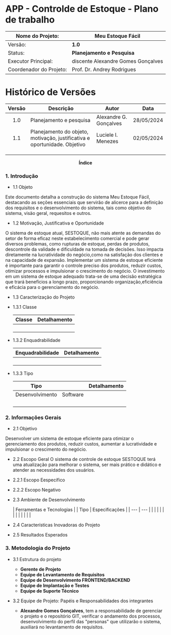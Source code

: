 # APP - Controlde de Estoque - Plano de trabalho

| Nome do Projeto:        | Meu Estoque Fácil                  |
| ----------------------- | ---------------------------------- |
| Versão:                 | **1.0**                            |
| Status:                 | **Planejamento e Pesquisa**        |
| Executor Principal:     | discente Alexandre Gomes Gonçalves |
| Coordenador do Projeto: | Prof. Dr. Andrey Rodrigues         |

# Histórico de Versões
| Versão | Descrição | Autor | Data |
| :---: | --- | --- | :---: |
| 1.0   | Planejamento e pesquisa | Alexandre G. Gonçalves | 28/05/2024 |
| 1.1   | Planejamento do objeto, motivação, justificativa e oportunidade. Objetivo | Luciele I. Menezes| 02/05/2024|
|       |                         |                        |            |
|       |                         |                        |            |
|       |                         |                        |            |

<p align="center"><b>Índice</b></p>

### 1. Introdução
  - 1.1 Objeto 

 Este documento detalha a construção do sistema Meu Estoque Fácil, destacando as seções essenciais que servirão de alicerce para a definição dos requisitos e o desenvolvimento do sistema, tais como objetivo do sistema, visäo geral, requesitos e outros.   
  - 1.2 Motivação, Justificativa e Oportunidade


O sistema de estoque atual, SESTOQUE, não mais atente as demandas do setor de forma eficaz neste estabelecimento comercial e pode gerar diversos problemas, como rupturas de estoque, 
perdas de produtos, descontrole da validade e dificuldade na tomada de decisões. Isso impacta diretamente na lucratividade do negócio,como na satisfação dos clientes e na capacidade de expansão. Implementar um sistema de estoque eficiente é importante para garantir o controle preciso dos produtos, reduzir custos, otimizar processos e impulsionar o crescimento do negócio. O investimento em um sistema de estoque adequado trata-se de uma decisão estratégica que trará benefícios a longo prazo, proporcionando organização,eficiência e eficácia para o gerenciamento do negócio.
  - 1.3 Caracterização do Projeto
  - 1.3.1 Classe

    | Classe           | Detalhamento        |
    | ---              | ---                 |
    |                  |                     |
    |                  |                     |
    |                  |                     |
    |                  |                     |

  - 1.3.2 Enquadrabilidade

    | Enquadrabilidade | Detalhamento        |
    | ---              | ---                 |
    |                  |                     |
    |                  |                     |
    |                  |                     |
    |                  |                     |

  - 1.3.3 Tipo

    | Tipo             |                 | Detalhamento        |
    | ---              | ---             | ---                 |
    | Desenvolvimento  | Software        |                     |
    |                  |                 |                     |
    |                  |                 |                     |
    |                  |                 |                     |
    |                  |                 |                     |

### 2. Informações Gerais
  - 2.1 Objetivo

Desenvolver um sistema de estoque eficiente para otimizar o gerenciamento dos produtos, reduzir custos, aumentar a lucratividade e impulsionar o crescimento do negócio.
  - 2.2 Escopo Geral
O sistema de controle de estoque SESTOQUE terá uma atualização para melhorar o sistema, ser mais prático e didático e atender as necessidades dos usuários.
  - 2.2.1 Escopo Eespecífico

  - 2.2.2 Escopo Negativo

  - 2.3 Ambiente de Desenvolvimento

    | Ferramentas e Tecnologias                                |
    | Tipo             | Especificações                        |
    | ---              | ---                                   |
    |                  |                                       |
    |                  |                                       |
    |                  |                                       |
    |                  |                                       |

  - 2.4 Características Inovadoras do Projeto

  - 2.5 Resultados Esperados

### 3. Metodologia do Projeto

-  3.1 Estrutura do projeto
    - **Gerente de Projeto**
    - **Equipe de Levantamento de Requisitos**
    - **Equipe de Desenvolvimento FRONTEND/BACKEND**
    - **Equipe de Implantação e Testes**
    - **Equipe de Suporte Técnico**

-  3.2 Equipe de Projeto: Papéis e Responsabilidades dos integrantes

   * **Alexandre Gomes Gonçalves**, tem a responsabilidade de gerenciar o projeto e o repositório GIT, verificar o andamento dos processos, desenvolvimento do perfil das "personas" que utilizarão o sistema, auxiliará no levantamento de requisitos.

